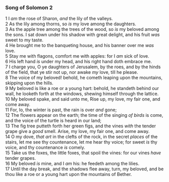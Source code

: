 ### Song of Solomon 2

1 I *am* the rose of Sharon, *and* the lily of the valleys.  
2 As the lily among thorns, so *is* my love among the daughters.  
3 As the apple tree among the trees of the wood, so *is* my beloved among the sons. I sat down under his shadow with great delight, and his fruit *was* sweet to my taste.  
4 He brought me to the banqueting house, and his banner over me *was* love.  
5 Stay me with flagons, comfort me with apples: for I *am* sick of love.  
6 His left hand *is* under my head, and his right hand doth embrace me.  
7 I charge you, O ye daughters of Jerusalem, by the roes, and by the hinds of the field, that ye stir not up, nor awake *my* love, till he please.  
8 The voice of my beloved! behold, he cometh leaping upon the mountains, skipping upon the hills.  
9 My beloved is like a roe or a young hart: behold, he standeth behind our wall, he looketh forth at the windows, shewing himself through the lattice.  
10 My beloved spake, and said unto me, Rise up, my love, my fair one, and come away.  
11 For, lo, the winter is past, the rain is over *and* gone;  
12 The flowers appear on the earth; the time of the singing *of birds* is come, and the voice of the turtle is heard in our land;  
13 The fig tree putteth forth her green figs, and the vines *with* the tender grape give a *good* smell. Arise, my love, my fair one, and come away.  
14 O my dove, *that art* in the clefts of the rock, in the secret *places* of the stairs, let me see thy countenance, let me hear thy voice; for sweet *is* thy voice, and thy countenance *is* comely.  
15 Take us the foxes, the little foxes, that spoil the vines: for our vines *have* tender grapes.  
16 My beloved *is* mine, and I *am* his: he feedeth among the lilies.  
17 Until the day break, and the shadows flee away, turn, my beloved, and be thou like a roe or a young hart upon the mountains of Bether.  
